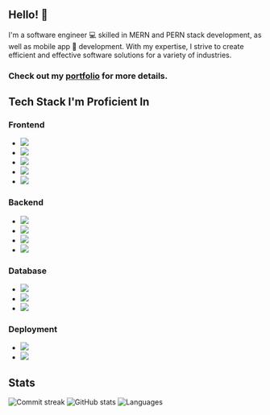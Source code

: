 ## Hello! 👋
I'm a software engineer 💻 skilled in MERN and PERN stack development, as well as mobile app 📱 development. With my expertise, I strive to create efficient and effective software solutions for a variety of industries.

### Check out my [portfolio](https://ah2k-portfolio.web.app) for more details.

## Tech Stack I'm Proficient In

### Frontend
- ![](https://img.shields.io/badge/-React-blue?style=for-the-badge&logo=react&logoColor=white)
- ![](https://img.shields.io/badge/-React%20Native-61DBFB?style=for-the-badge&logo=react&logoColor=white)
- ![](https://img.shields.io/badge/-Material%20UI-0081CB?style=for-the-badge&logo=material-ui&logoColor=white)
- ![](https://img.shields.io/badge/-Ant%20Design-0170FE?style=for-the-badge&logo=ant-design&logoColor=white)
- ![](https://img.shields.io/badge/-Bootstrap-7952B3?style=for-the-badge&logo=bootstrap&logoColor=white)

### Backend
- ![](https://img.shields.io/badge/-Node.js-green?style=for-the-badge&logo=node.js&logoColor=white)
- ![](https://img.shields.io/badge/-Express-000000?style=for-the-badge&logo=express&logoColor=white)
- ![](https://img.shields.io/badge/-Socket.io-010101?style=for-the-badge&logo=socket.io&logoColor=white)
- ![](https://img.shields.io/badge/-Amazon%20Web%20Services-232F3E?style=for-the-badge&logo=amazon-aws&logoColor=white)

### Database
- ![](https://img.shields.io/badge/-MongoDB-47A248?style=for-the-badge&logo=mongodb&logoColor=white)
- ![](https://img.shields.io/badge/-PostgreSQL-336791?style=for-the-badge&logo=postgresql&logoColor=white)
- ![](https://img.shields.io/badge/-MySQL-4479A1?style=for-the-badge&logo=mysql&logoColor=white)

### Deployment
- ![](https://img.shields.io/badge/-Amazon%20Web%20Services-232F3E?style=for-the-badge&logo=amazon-aws&logoColor=white)
- ![](https://img.shields.io/badge/-Heroku-430098?style=for-the-badge&logo=heroku&logoColor=white)

## Stats
![Commit streak](https://github-readme-streak-stats.herokuapp.com/?user=ah2k-dev&theme=radical)
![GitHub stats](https://github-readme-stats.vercel.app/api?username=ah2k-dev&show_icons=true&theme=radical)
![Languages](https://github-readme-stats.vercel.app/api/top-langs/?username=ah2k-dev&layout=compact&theme=radical)






